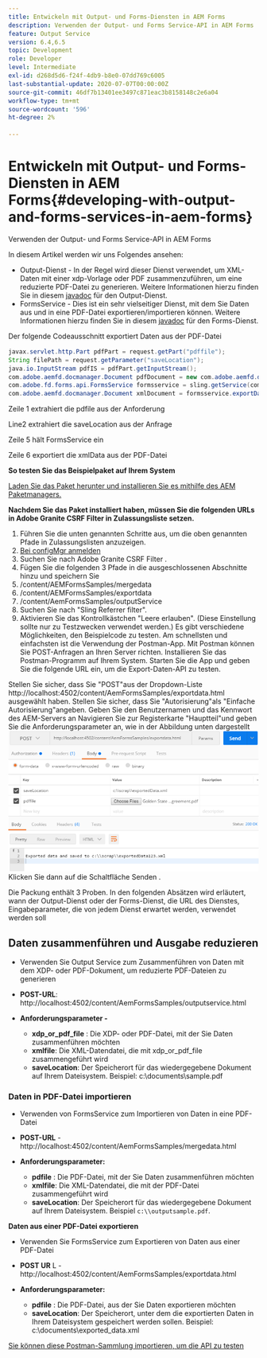 ```yaml
---
title: Entwickeln mit Output- und Forms-Diensten in AEM Forms
description: Verwenden der Output- und Forms Service-API in AEM Forms
feature: Output Service
version: 6.4,6.5
topic: Development
role: Developer
level: Intermediate
exl-id: d268d5d6-f24f-4db9-b8e0-07dd769c6005
last-substantial-update: 2020-07-07T00:00:00Z
source-git-commit: 46df7b13401ee3497c871eac3b8158148c2e6a04
workflow-type: tm+mt
source-wordcount: '596'
ht-degree: 2%

---
```


# Entwickeln mit Output- und Forms-Diensten in AEM Forms{#developing-with-output-and-forms-services-in-aem-forms}

Verwenden der Output- und Forms Service-API in AEM Forms

In diesem Artikel werden wir uns Folgendes ansehen:

* Output-Dienst - In der Regel wird dieser Dienst verwendet, um XML-Daten mit einer xdp-Vorlage oder PDF zusammenzuführen, um eine reduzierte PDF-Datei zu generieren. Weitere Informationen hierzu finden Sie in diesem [javadoc](https://helpx.adobe.com/experience-manager/6-5/forms/javadocs/index.html?com/adobe/fd/output/api/OutputService.html) für den Output-Dienst.
* FormsService - Dies ist ein sehr vielseitiger Dienst, mit dem Sie Daten aus und in eine PDF-Datei exportieren/importieren können. Weitere Informationen hierzu finden Sie in diesem [javadoc](https://developer.adobe.com/experience-manager/reference-materials/6-5/forms/javadocs/com/adobe/fd/forms/api/FormsService.html) für den Forms-Dienst.


Der folgende Codeausschnitt exportiert Daten aus der PDF-Datei

```java
javax.servlet.http.Part pdfPart = request.getPart("pdffile");
String filePath = request.getParameter("saveLocation");
java.io.InputStream pdfIS = pdfPart.getInputStream();
com.adobe.aemfd.docmanager.Document pdfDocument = new com.adobe.aemfd.docmanager.Document(pdfIS);
com.adobe.fd.forms.api.FormsService formsservice = sling.getService(com.adobe.fd.forms.api.FormsService.class);
com.adobe.aemfd.docmanager.Document xmlDocument = formsservice.exportData(pdfDocument,com.adobe.fd.forms.api.DataFormat.Auto);
```

Zeile 1 extrahiert die pdfile aus der Anforderung

Line2 extrahiert die saveLocation aus der Anfrage

Zeile 5 hält FormsService ein

Zeile 6 exportiert die xmlData aus der PDF-Datei

**So testen Sie das Beispielpaket auf Ihrem System**

[Laden Sie das Paket herunter und installieren Sie es mithilfe des AEM Paketmanagers.](assets/outputandformsservice.zip)




**Nachdem Sie das Paket installiert haben, müssen Sie die folgenden URLs in Adobe Granite CSRF Filter in Zulassungsliste setzen.**

1. Führen Sie die unten genannten Schritte aus, um die oben genannten Pfade in Zulassungslisten anzuzeigen.
1. [Bei configMgr anmelden](http://localhost:4502/system/console/configMgr)
1. Suchen Sie nach Adobe Granite CSRF Filter .
1. Fügen Sie die folgenden 3 Pfade in die ausgeschlossenen Abschnitte hinzu und speichern Sie
1. /content/AEMFormsSamples/mergedata
1. /content/AEMFormsSamples/exportdata
1. /content/AemFormsSamples/outputService
1. Suchen Sie nach &quot;Sling Referrer filter&quot;.
1. Aktivieren Sie das Kontrollkästchen &quot;Leere erlauben&quot;. (Diese Einstellung sollte nur zu Testzwecken verwendet werden.) Es gibt verschiedene Möglichkeiten, den Beispielcode zu testen. Am schnellsten und einfachsten ist die Verwendung der Postman-App. Mit Postman können Sie POST-Anfragen an Ihren Server richten. Installieren Sie das Postman-Programm auf Ihrem System.
Starten Sie die App und geben Sie die folgende URL ein, um die Export-Daten-API zu testen.

Stellen Sie sicher, dass Sie &quot;POST&quot;aus der Dropdown-Liste http://localhost:4502/content/AemFormsSamples/exportdata.html ausgewählt haben. Stellen Sie sicher, dass Sie &quot;Autorisierung&quot;als &quot;Einfache Autorisierung&quot;angeben. Geben Sie den Benutzernamen und das Kennwort des AEM-Servers an Navigieren Sie zur Registerkarte &quot;Hauptteil&quot;und geben Sie die Anforderungsparameter an, wie in der Abbildung unten dargestellt
![export](assets/postexport.png)
Klicken Sie dann auf die Schaltfläche Senden .

Die Packung enthält 3 Proben. In den folgenden Absätzen wird erläutert, wann der Output-Dienst oder der Forms-Dienst, die URL des Dienstes, Eingabeparameter, die von jedem Dienst erwartet werden, verwendet werden soll

## Daten zusammenführen und Ausgabe reduzieren

* Verwenden Sie Output Service zum Zusammenführen von Daten mit dem XDP- oder PDF-Dokument, um reduzierte PDF-Dateien zu generieren
* **POST-URL**: http://localhost:4502/content/AemFormsSamples/outputservice.html
* **Anforderungsparameter -**

   * **xdp_or_pdf_file** : Die XDP- oder PDF-Datei, mit der Sie Daten zusammenführen möchten
   * **xmlfile**: Die XML-Datendatei, die mit xdp_or_pdf_file zusammengeführt wird
   * **saveLocation**: Der Speicherort für das wiedergegebene Dokument auf Ihrem Dateisystem. Beispiel: c:\\documents\\sample.pdf

### Daten in PDF-Datei importieren

* Verwenden von FormsService zum Importieren von Daten in eine PDF-Datei
* **POST-URL** - http://localhost:4502/content/AemFormsSamples/mergedata.html
* **Anforderungsparameter:**

   * **pdfile** : Die PDF-Datei, mit der Sie Daten zusammenführen möchten
   * **xmlfile**: Die XML-Datendatei, die mit der PDF-Datei zusammengeführt wird
   * **saveLocation**: Der Speicherort für das wiedergegebene Dokument auf Ihrem Dateisystem. Beispiel `c:\\outputsample.pdf`.

**Daten aus einer PDF-Datei exportieren**
* Verwenden Sie FormsService zum Exportieren von Daten aus einer PDF-Datei
* **POST UR** L - http://localhost:4502/content/AemFormsSamples/exportdata.html
* **Anforderungsparameter:**

   * **pdfile** : Die PDF-Datei, aus der Sie Daten exportieren möchten
   * **saveLocation**: Der Speicherort, unter dem die exportierten Daten in Ihrem Dateisystem gespeichert werden sollen. Beispiel: c:\\documents\\exported_data.xml

[Sie können diese Postman-Sammlung importieren, um die API zu testen](assets/document-services-postman-collection.json)
